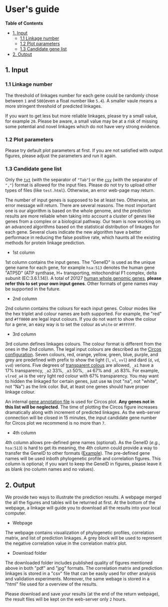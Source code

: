 # User's guide #

<!-- content start -->

**Table of Contents**

- [1. Input](#1-input)
    - [1.1 Linkage number](#11-linkage-number)
    - [1.2 Plot parameters](#12-plot-parameters)
    - [1.3 Candidate gene list](#13-candidate-gene-list) 
- [2. Output](#2-output)

<!-- content end -->


## 1. Input ##

### 1.1 Linkage number ###

The threshold of linkages number for each gene could be randomly chose between `1` and `500`(even a float number like `5.4`). A smaller vaule means a more stringent threshold of predicted linkages.

If you want to get less but more reliable linkages, please try a small value, for example `20`. Please be aware, a small value may be at a risk of missing some potential and novel linkages which do not have very strong evidence.

### 1.2 Plot parameters ###

Please try default plot parameters at first. If you are not satisfied with output figures, please adjust the parameters and run it again.

### 1.3 Candidate gene list ###

Only the [`txt`](http://bioinfor.scu.edu.cn/phyloprofile/Exampledata/phylopred_fatp1Link/atpSubOne.txt) (with the separator of `"Tab"`) or the [`csv`](http://bioinfor.scu.edu.cn/phyloprofile/Exampledata/phylopred_fatp1Link/atpSubOne.csv) (with the separator of `","`) format is allowed for the input files. Please do not try to upload other types of files (like `test.html`). Otherwise, an error web-page may return.

The number of input genes is supposed to be at least two. Otherwise, an error message will return. There are several reasons. The most important one is our algorithm is based on the whole genome, and the prediction results are more reliable when taking into account a cluster of genes like genes from a complex or a biological pathway. Our team is now working on an advanced algorithms based on the statistical distribution of linkages for each gene. Several clues indicate the new algorithm have a better performace in reducing the false positive rate, which haunts all the existing methods for protein linkage prediction.

* 1st column

1st column contains the input genes. The "GeneID" is used as the unique gene name for each gene, for example `hsa:513` denotes the human gene "ATP5D" (ATP synthase, H+ transporting, mitochondrial F1 complex, delta subunit (EC:3.6.1.14)). A total of 20127 [human whole genomic genes](http://bioinfor.scu.edu.cn/phyloprofile/Exampledata/wholeGenomeGenes.csv), **please refer this to set your own input genes**. Other formats of gene names may be supported in the future.

* 2nd column

2nd column contains the colours for each input genes. Colour modes like the hex triplet and colour names are both supported. For example, the "red" and `#ff0000` are legal input colours. If you do not want to show the colour for a gene, an easy way is to set the colour as `white` or `#FFFFFF`.

* 3rd column

3rd column defines linkages colours. The colour format is different from the ones in the 2nd column. The legal input colours are described as the [Circos configuration](http://circos.ca/documentation/tutorials/configuration/colors/). Seven colours, red, orange, yellow, green, blue, purple, and grey are predefined with prefix to show the light (`l`, `vl`, `vvl`) and dard (`d`, `vd`, `vvd`) verions. Five degrees of [transparent colous](http://circos.ca/tutorials/lessons/recipes/transparent_links/) are allowed, `_a1` have a 17% transparency, `_a2` 33%, `_a3` 50%, `_a4` 67% and `_a5` 83%. For example, `vlred_a4` is the very light red colour with 67% transparency. You may want to hidden the linkaged for certain genes, just use `NA` (not "na", not "white", not "Na") as the link color. But, at least one genes should have proper linkage colour.

An internal [gene annotation file](http://bioinfor.scu.edu.cn/phyloprofile/Exampledata/geneAnno.csv) is used for Circos plot. **Any genes not in this list will be neglected**. The time of plotting the Circos figure increases dramatically along with increment of predicted linkages. As the web-server connection will be closed in 15 minutes, the input candidate gene number for Circos plot  we recommend is no more than `7`.

* 4th column

4th column allows pre-defined gene names (optional). As the GeneID (*e.g.*, `hsa:513`) is hard to get its meaning, the 4th column could provide a way to transfer the GeneID to other formats ([Example](http://bioinfor.scu.edu.cn/phyloprofile/Exampledata/phylopred_fatp1Link/atpSubOne.txt)). The pre-defined gene names will be used inboth phylogenetic profile and correlation figures. This column is optional; if you want to keep the GeneID in figures, please leave it as blank (no column names and no values).

## 2. Output ##

We provide two ways to illustrate the prediction results. A webpage merged the all the figures and tables will be returned at first. At the bottom of the webpage, a linkage will guide you to download all the results into your local computer.

* Webpage

The webpage contains visualization of phylogenetic profiles, correlation matrix, and list of prediction linkages. A grey block will be used to represent the negative correlation value in the correlation matrix plot.

* Download folder

The downloaded folder includes published quality of figures mentioned above in both "pdf" and "jpg" formats. The correlation matrix and prediction linkages is stored in a "csv" file that can be easily used for other analysis and validation experiments. Moreover, the same webage is stored in a "html" file used for a overview of the results.

Please download and save your results (at the end of the return webpage), the result files will be kept on the web-server only `2` hours.







